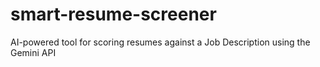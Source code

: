 # smart-resume-screener
AI-powered tool for scoring resumes against a Job Description using the Gemini API
